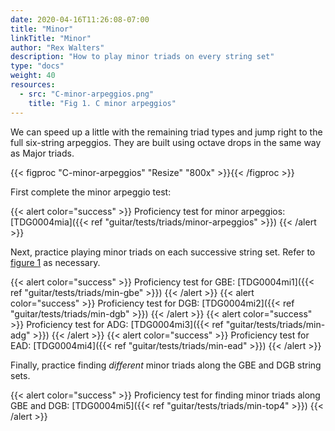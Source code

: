 ```yaml
---
date: 2020-04-16T11:26:08-07:00
title: "Minor"
linkTitle: "Minor"
author: "Rex Walters"
description: "How to play minor triads on every string set"
type: "docs"
weight: 40
resources:
  - src: "C-minor-arpeggios.png"
    title: "Fig 1. C minor arpeggios"
---
```


We can speed up a little with the remaining triad types and jump right to the full six-string arpeggios. They are built using octave drops in the same way as Major triads.

{{< figproc "C-minor-arpeggios" "Resize" "800x" >}}{{< /figproc >}}

First complete the minor arpeggio test:

{{< alert color="success" >}}
Proficiency test for minor arpeggios: [TDG0004mia]({{< ref "guitar/tests/triads/minor-arpeggios" >}})
{{< /alert >}}

Next, practice playing minor triads on each successive string set. Refer to [figure 1](#C-minor-arpeggios) as necessary.

{{< alert color="success" >}}
Proficiency test for GBE: [TDG0004mi1]({{< ref "guitar/tests/triads/min-gbe" >}})
{{< /alert >}}
{{< alert color="success" >}}
Proficiency test for DGB: [TDG0004mi2]({{< ref "guitar/tests/triads/min-dgb" >}})
{{< /alert >}}
{{< alert color="success" >}}
Proficiency test for ADG: [TDG0004mi3]({{< ref "guitar/tests/triads/min-adg" >}})
{{< /alert >}}
{{< alert color="success" >}}
Proficiency test for EAD: [TDG0004mi4]({{< ref "guitar/tests/triads/min-ead" >}})
{{< /alert >}}

Finally, practice finding *different* minor triads along the GBE and DGB string sets.

{{< alert color="success" >}}
Proficiency test for finding minor triads along GBE and DGB: [TDG0004mi5]({{< ref "guitar/tests/triads/min-top4" >}})
{{< /alert >}}
